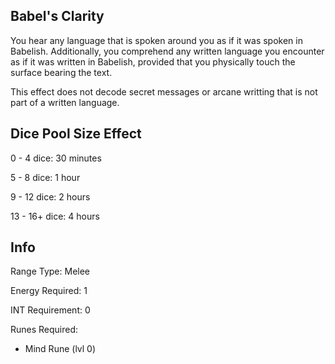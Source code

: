 ## **Babel's Clarity**

You hear any language that is spoken around you as if it was spoken in Babelish. Additionally, you comprehend any written language you encounter as if it was written in Babelish, provided that you physically touch the surface bearing the text.

This effect does not decode secret messages or arcane writting that is not part of a written language.

## Dice Pool Size Effect

0 -  4 dice: 30 minutes

5 -  8 dice: 1 hour

9 - 12 dice: 2 hours

13 - 16+ dice: 4 hours

## Info

Range Type: Melee

Energy Required:  1

INT Requirement: 0

Runes Required:

- Mind Rune (lvl 0)
